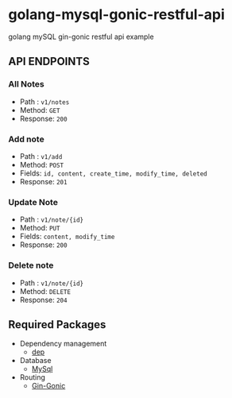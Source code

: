 # golang-mysql-gonic-restful-api
golang mySQL gin-gonic restful api example

## API ENDPOINTS

### All Notes
- Path : `v1/notes`
- Method: `GET`
- Response: `200`

### Add note
- Path : `v1/add`
- Method: `POST`
- Fields: `id, content, create_time, modify_time, deleted`
- Response: `201`

### Update Note
- Path : `v1/note/{id}`
- Method: `PUT`
- Fields: `content, modify_time`
- Response: `200`

### Delete note
- Path : `v1/note/{id}`
- Method: `DELETE`
- Response: `204`

## Required Packages
- Dependency management
    * [dep](https://github.com/golang/dep)
- Database
    * [MySql](https://github.com/go-sql-driver/mysql)
- Routing
    * [Gin-Gonic](https://github.com/gin-gonic)
